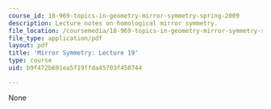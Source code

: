 ```yaml
---
course_id: 18-969-topics-in-geometry-mirror-symmetry-spring-2009
description: Lecture notes on homological mirror symmetry.
file_location: /coursemedia/18-969-topics-in-geometry-mirror-symmetry-spring-2009/b9f472b691ea5f19ffda45703f450744_MIT18_969s09_lec19.pdf
file_type: application/pdf
layout: pdf
title: 'Mirror Symmetry: Lecture 19'
type: course
uid: b9f472b691ea5f19ffda45703f450744

---
```

None